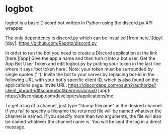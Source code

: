 # logbot

logbot is a basic Discord bot written in Python using the discord.py API wrapper.

The only dependency is discord.py which can be installed [from here.][dpy]
[dpy]: https://github.com/Rapptz/discord.py

In order to run the bot you need to create a Discord application at the link [here.][app] Give the app a name and then turn it into a bot user.
Get the App Bot User Token and edit logbot.py by putting your token in the last line where it says 'bot token here'. Note: your token must be
surrounded by single quotes (' '). Invite the bot to your server by replacing bot-id in the following URL with your bot's specific client ID,
which is also found on the applications page. Invite URL: https://discordapp.com/oauth2/authorize?client_id=bot-id&scope=bot&permissions=0
[app]: https://discordapp.com/developers/applications/me

To get a log of a channel, just type "!dump filename" in the desired channel. If you fail to specify a filename the returned file will be named
whatever the channel is named. If you specify more than two arguments, the file will also be named whatever the channel name is. You will be sent
the log in a direct message.
